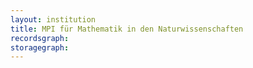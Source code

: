 ```yaml
---
layout: institution
title: MPI für Mathematik in den Naturwissenschaften
recordsgraph: 
storagegraph: 
---
```

